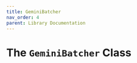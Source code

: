 ```yaml
---
title: GeminiBatcher
nav_order: 4
parent: Library Documentation
---
```


# The `GeminiBatcher` Class